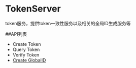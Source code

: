 # TokenServer
token服务，提供token一致性服务以及相关的全局ID生成服务等

##API列表
* Create Token
* Query Token
* Verify Token
* <a href="https://github.com/devfeel/tokenserver/blob/master/README/globalmessage.MD#1create-globalid">Create GlobalID</a>
